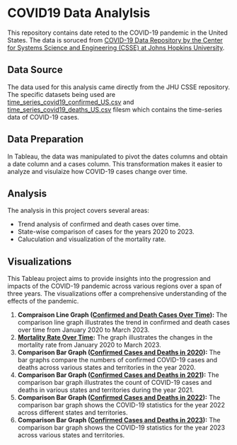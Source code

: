 # COVID19 Data Analylsis
This repository contains date reted to the COVID-19 pandemic in the United States. The data is soruced from [COVID-19 Data Repository by the Center for Systems Science and Engineering (CSSE) at Johns Hopkins University](https://github.com/CSSEGISandData/COVID-19/).

## Data Source
The data used for this analysis came directly from the JHU CSSE repository. The specific datasets being used are [time_series_covid19_confirmed_US.csv](https://github.com/CSSEGISandData/COVID-19/blob/master/csse_covid_19_data/csse_covid_19_time_series/time_series_covid19_confirmed_US.csv) and [time_series_covid19_deaths_US.csv](https://github.com/CSSEGISandData/COVID-19/blob/master/csse_covid_19_data/csse_covid_19_time_series/time_series_covid19_deaths_US.csv) filesm which contains the time-series data of COVID-19 cases.

## Data Preparation
In Tableau, the data was manipulated to pivot the dates columns and obtain a date column and a cases column. This transformation makes it easier to analyze and visulaize how COVID-19 cases change over time.

## Analysis
The analysis in this project covers several areas:
- Trend analysis of confirmed and death cases over time.
- State-wise comparison of cases for the years 2020 to 2023.
- Caluculation and visualization of the mortality rate.

## Visualizations
This Tableau project aims to provide insights into the progression and impacts of the COVID-19 pandemic across various regions over a span of three years. The visualizations offer a comprehensive understanding of the effects of the pandemic.
1. **Compraison Line Graph ([Confirmed and Death Cases Over Time](https://github.com/wenxie65/COVID19-Data-Analylsis/blob/main/visualizations/Cases%20vs.%20Date.png)):** The comparison line graph illustrates the trend in confirmed and death cases over time from January 2020 to March 2023.
2. **[Mortality Rate Over Time](https://github.com/wenxie65/COVID19-Data-Analylsis/blob/main/visualizations/Mortality%20Rate%20vs.%20Date.png):** The graph illustrates the changes in the mortality rate from January 2020 to March 2023.
3. **Comparison Bar Graph ([Confirmed Cases and Deaths in 2020](https://github.com/wenxie65/COVID19-Data-Analylsis/blob/main/visualizations/Cases%20vs.%20State%202020.png)):** The bar graphs compare the numbers of confirmed COVID-19 cases and deaths across various states and territories in the year 2020.
4. **Comparison Bar Graph ([Confirmed Cases and Deaths in 2021](https://github.com/wenxie65/COVID19-Data-Analylsis/blob/main/visualizations/Cases%20vs.%20State%202021.png)):** The comparison bar graph illustrates the count of COVID-19 cases and deaths in various states and territories during the year 2021.
5. **Comparison Bar Graph ([Confirmed Cases and Deaths in 2022](https://github.com/wenxie65/COVID19-Data-Analylsis/blob/main/visualizations/Cases%20vs.%20State%202022.png)):** The comparison bar graph shows the COVID-19 statistics for the year 2022 across different states and territories.
6. **Comparison Bar Graph ([Confirmed Cases and Deaths in 2023](https://github.com/wenxie65/COVID19-Data-Analylsis/blob/main/visualizations/Cases%20vs.%20State%202023.png)):** The comparison bar graph shows the COVID-19 statistics for the year 2023 across various states and territories.

